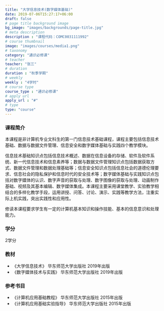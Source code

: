 ```yaml
---
title: "大学信息技术(数字媒体基础)"
date: 2019-07-06T15:27:17+06:00
draft: false
# page title background image
bg_image: "images/backgrounds/page-title.jpg"
# meta description
description : "课程代码：COMC0031111992"
# course thumbnail
image: "images/courses/media1.png"
# taxonomy
category: "通识必修课"
# teacher
teacher: "张三"
# duration
duration : "秋季学期"
# weekly
weekly : "4学时"
# course type
course_type : "通识必修课"
# apply url
apply_url : "#"
# type
type: "course"
---
```



### 课程简介

本课程是非计算机专业文科生的第一门信息技术基础课程，课程主要包括信息技术基础、数据与数据文件管理、信息安全和数字媒体基础与实践四个教学模块。

信息技术基础知识点包括信息技术概述、数据在信息设备的存储、软件及软件系统、新一代信息技术和信息素养等；数据与数据文件管理知识点包括数据获取方式、数据文件管理和数据处理基础等；信息安全知识点包括信息社会的道德伦理要求、信息社会的隐私保护和信息时代的安全技术等；数字媒体基础与实践知识点包括对数字媒体的认识、数字声音的获取与处理、数字图像的获取与处理、动画制作基础、视频及其基本编辑、数字媒体集成。本课程主要采用课堂教学、实验教学相结合的多样化教学手段，运用讲授、问答、讨论、演示、实践等教学方法，注重实际上机实践，突出实践性和应用性。

修读本课程要求学生有一定的计算机基本知识和操作技能、基本的信息意识和处理能力。


### 学分

2学分


### 教材

* 《大学信息技术》 华东师范大学出版社 2019年出版
* 《数字媒体技术与实践》 华东师范大学出版社 2019年出版


### 参考书目

* 《计算机应用基础教程》 华东师范大学出版社 2015年出版
* 《计算机应用基础实验指导》 华东师范大学出版社 2015年出版

